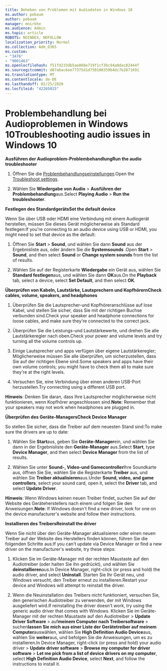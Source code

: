```yaml
---
title: Beheben von Problemen mit Audiodaten in Windows 10
ms.author: pebaum
author: pebaum
manager: mnirkhe
ms.audience: Admin
ms.topic: article
ROBOTS: NOINDEX, NOFOLLOW
localization_priority: Normal
ms.collection: Adm_O365
ms.custom:
- "3476"
- "9001463"
ms.openlocfilehash: f51fd233db5ae068e719f1cf3bc94a0dac82444f
ms.sourcegitcommit: d87a6ac6ee77375d1d750100359b4dc7b2871691
ms.translationtype: MT
ms.contentlocale: de-DE
ms.lasthandoff: 02/25/2020
ms.locfileid: "42265015"
---
```

# <a name="troubleshooting-audio-issues-in-windows-10"></a><span data-ttu-id="94ace-102">Problembehandlung bei Audioproblemen in Windows 10</span><span class="sxs-lookup"><span data-stu-id="94ace-102">Troubleshooting audio issues in Windows 10</span></span>

<span data-ttu-id="94ace-103">**Ausführen der Audioproblem-Problembehandlung**</span><span class="sxs-lookup"><span data-stu-id="94ace-103">**Run the audio troubleshooter**</span></span>

1.  <span data-ttu-id="94ace-104">Öffnen Sie die [Problembehandlungseinstellungen](ms-settings:troubleshoot).</span><span class="sxs-lookup"><span data-stu-id="94ace-104">Open the [Troubleshoot settings](ms-settings:troubleshoot).</span></span>

2.  <span data-ttu-id="94ace-105">Wählen Sie **Wiedergabe von Audio** > **Ausführen der Problembehandlung**aus.</span><span class="sxs-lookup"><span data-stu-id="94ace-105">Select **Playing Audio** > **Run the troubleshooter**.</span></span>

<span data-ttu-id="94ace-106">**Festlegen des Standardgeräts**</span><span class="sxs-lookup"><span data-stu-id="94ace-106">**Set the default device**</span></span>

<span data-ttu-id="94ace-107">Wenn Sie über USB oder HDMI eine Verbindung mit einem Audiogerät herstellen, müssen Sie dieses Gerät möglicherweise als Standard festlegen:</span><span class="sxs-lookup"><span data-stu-id="94ace-107">If you're connecting to an audio device using USB or HDMI, you might need to set that device as the default:</span></span>

1. <span data-ttu-id="94ace-108">Öffnen Sie **Start** > **Sound**, und wählen Sie dann **Sound** aus der Ergebnisliste aus, oder ändern Sie die **Systemsounds** .</span><span class="sxs-lookup"><span data-stu-id="94ace-108">Open **Start** > **Sound**, and then select **Sound** or **Change system sounds** from the list of results.</span></span>

2.  <span data-ttu-id="94ace-109">Wählen Sie auf der Registerkarte **Wiedergabe** ein Gerät aus, wählen Sie **Standard festlegen**aus, und wählen Sie dann **OK**aus.</span><span class="sxs-lookup"><span data-stu-id="94ace-109">On the **Playback** tab, select a device, select **Set Default**, and then select **OK**.</span></span>

<span data-ttu-id="94ace-110">**Überprüfen von Kabeln, Lautstärke, Lautsprechern und Kopfhörern**</span><span class="sxs-lookup"><span data-stu-id="94ace-110">**Check cables, volume, speakers, and headphones**</span></span>

1. <span data-ttu-id="94ace-111">Überprüfen Sie die Lautsprecher-und Kopfhöreranschlüsse auf lose Kabel, und stellen Sie sicher, dass Sie mit der richtigen Buchse verbunden sind.</span><span class="sxs-lookup"><span data-stu-id="94ace-111">Check your speaker and headphone connections for loose cables, and make sure they're connected to the correct jack.</span></span>

2. <span data-ttu-id="94ace-112">Überprüfen Sie die Leistungs-und Lautstärkewerte, und drehen Sie alle Lautstärkeregler nach oben.</span><span class="sxs-lookup"><span data-stu-id="94ace-112">Check your power and volume levels and try turning all the volume controls up.</span></span>

3. <span data-ttu-id="94ace-113">Einige Lautsprecher und apps verfügen über eigene Lautstärkeregler; Möglicherweise müssen Sie alle überprüfen, um sicherzustellen, dass Sie auf der richtigen Ebene sind.</span><span class="sxs-lookup"><span data-stu-id="94ace-113">Some speakers and apps have their own volume controls; you might have to check them all to make sure they're at the right levels.</span></span>

4. <span data-ttu-id="94ace-114">Versuchen Sie, eine Verbindung über einen anderen USB-Port herzustellen.</span><span class="sxs-lookup"><span data-stu-id="94ace-114">Try connecting using a different USB port.</span></span>

<span data-ttu-id="94ace-115">**Hinweis**: Denken Sie daran, dass Ihre Lautsprecher möglicherweise nicht funktionieren, wenn Kopfhörer angeschlossen sind.</span><span class="sxs-lookup"><span data-stu-id="94ace-115">**Note**: Remember that your speakers may not work when headphones are plugged in.</span></span>

<span data-ttu-id="94ace-116">**Überprüfen des Geräte-Managers**</span><span class="sxs-lookup"><span data-stu-id="94ace-116">**Check Device Manager**</span></span>

<span data-ttu-id="94ace-117">So stellen Sie sicher, dass die Treiber auf dem neuesten Stand sind:</span><span class="sxs-lookup"><span data-stu-id="94ace-117">To make sure the drivers are up to date:</span></span>

1. <span data-ttu-id="94ace-118">Wählen Sie **Start**aus, geben Sie **Geräte-Manager**ein, und wählen Sie dann in der Ergebnisliste den **Geräte-Manager** aus.</span><span class="sxs-lookup"><span data-stu-id="94ace-118">Select **Start**, type **Device Manager**, and then select **Device Manager** from the list of results.</span></span>

2. <span data-ttu-id="94ace-119">Wählen Sie unter **Sound-, Video-und Gamecontroller**Ihre Soundkarte aus, öffnen Sie Sie, wählen Sie die Registerkarte **Treiber** aus, und wählen Sie **Treiber aktualisieren**aus.</span><span class="sxs-lookup"><span data-stu-id="94ace-119">Under **Sound, video, and game controllers**, select your sound card, open it, select the **Driver** tab, and select **Update Driver**.</span></span>

<span data-ttu-id="94ace-120">**Hinweis**: Wenn Windows keinen neuen Treiber findet, suchen Sie auf der Website des Geräteherstellers nach einem und folgen Sie den Anweisungen.</span><span class="sxs-lookup"><span data-stu-id="94ace-120">**Note**: If Windows doesn't find a new driver, look for one on the device manufacturer's website and follow their instructions.</span></span>

<span data-ttu-id="94ace-121">**Installieren des Treibers**</span><span class="sxs-lookup"><span data-stu-id="94ace-121">**Reinstall the driver**</span></span>

<span data-ttu-id="94ace-122">Wenn Sie nicht über den Geräte-Manager aktualisieren oder einen neuen Treiber auf der Website des Herstellers finden können, führen Sie die folgenden Schritte aus:</span><span class="sxs-lookup"><span data-stu-id="94ace-122">If you can't update via Device Manager or find a new driver on the manufacturer's website, try these steps:</span></span>

1. <span data-ttu-id="94ace-123">Klicken Sie im Geräte-Manager mit der rechten Maustaste auf den Audiotreiber (oder halten Sie ihn gedrückt), und wählen Sie **deinstallieren**aus.</span><span class="sxs-lookup"><span data-stu-id="94ace-123">In Device Manager, right-click (or press and hold) the audio driver, and select **Uninstall**.</span></span> <span data-ttu-id="94ace-124">Starten Sie Ihr Gerät neu, und Windows versucht, den Treiber erneut zu installieren.</span><span class="sxs-lookup"><span data-stu-id="94ace-124">Restart your device and Windows will attempt to reinstall the driver.</span></span>

2. <span data-ttu-id="94ace-125">Wenn die Neuinstallation des Treibers nicht funktioniert, versuchen Sie, den generischen Audiotreiber zu verwenden, der mit Windows ausgeliefert wird.</span><span class="sxs-lookup"><span data-stu-id="94ace-125">If reinstalling the driver doesn't work, try using the generic audio driver that comes with Windows.</span></span> <span data-ttu-id="94ace-126">Klicken Sie im Geräte-Manager mit der rechten Maustaste auf den Audiotreiber > **Update Driver Software** > auf**meinem Computer nach Treibersoftware** > suchen**lassen Sie mich aus einer Liste der Gerätetreiber auf meinem Computer**auswählen, wählen Sie **High Definition Audio Device**aus, wählen Sie **weiter**aus, und befolgen Sie die Anweisungen, um es zu installieren.</span><span class="sxs-lookup"><span data-stu-id="94ace-126">In Device Manager, right-click (or press and hold) your audio driver > **Update driver software** > **Browse my computer for driver software** > **Let me pick from a list of device drivers on my computer**, select **High Definition Audio Device**, select **Next**, and follow the instructions to install it.</span></span>

